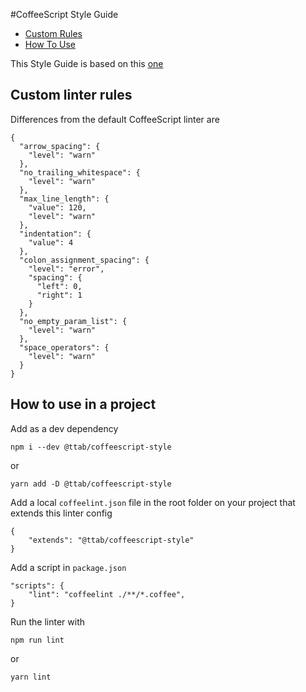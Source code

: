 #CoffeeScript Style Guide

* [Custom Rules](#rules)
* [How To Use](#howto)


This Style Guide is based on this [one](./README_2.md)

<a name="rules"></a>
## Custom linter rules
Differences from the default CoffeeScript linter are
```
{
  "arrow_spacing": {
    "level": "warn"
  },
  "no_trailing_whitespace": {
    "level": "warn"
  },
  "max_line_length": {
    "value": 120,
    "level": "warn"
  },
  "indentation": {
    "value": 4
  },
  "colon_assignment_spacing": {
    "level": "error",
    "spacing": {
      "left": 0,
      "right": 1
    }
  },
  "no_empty_param_list": {
    "level": "warn"
  },
  "space_operators": {
    "level": "warn"
  }
}
```

<a name="howto"></a>
## How to use in a project

Add as a dev dependency
```
npm i --dev @ttab/coffeescript-style
```
or
```
yarn add -D @ttab/coffeescript-style
```

Add a local `coffeelint.json` file in the root folder on your project that extends this linter config
```
{
    "extends": "@ttab/coffeescript-style"
}
```

Add a script in `package.json`
```
"scripts": {
    "lint": "coffeelint ./**/*.coffee",
}
```

Run the linter with
```
npm run lint
```
or
```
yarn lint
```
